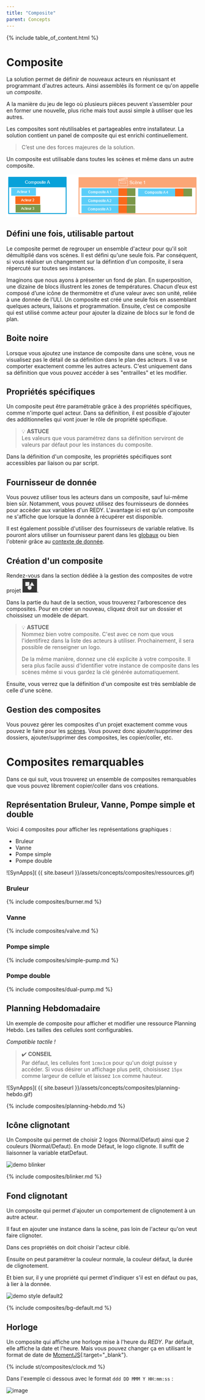 ```yaml
---
title: "Composite"
parent: Concepts
---
```


{% include table_of_content.html %}

# Composite

La solution permet de définir de nouveaux acteurs en réunissant et programmant d'autres acteurs. Ainsi assemblés ils forment ce qu'on appelle un *composite*.

A la manière du jeu de lego où plusieurs pièces peuvent s’assembler pour en former une nouvelle, plus riche mais tout aussi simple à utiliser que les autres.

Les composites sont réutilisables et partageables entre installateur.
La solution contient un panel de composite qui est enrichi continuellement.

> C’est une des forces majeures de la solution.

Un composite est utilisable dans toutes les scènes et même dans un autre composite.

 ![Composites](../assets/composite-actors.png)

## Défini une fois, utilisable partout

Le composite permet de regrouper un ensemble d'acteur pour qu'il soit démultiplié dans vos scènes. Il est défini qu'une seule fois. Par conséquent, si vous réaliser un changement sur la défintion d'un composite, il sera répercuté sur toutes ses instances.

Imaginons que nous ayons à présenter un fond de plan. En superposition, une dizaine de blocs illustrent les zones de températures. Chacun d’eux est composé d’une icône de thermomètre et d’une valeur avec son unité, reliée à une donnée de l’ULI.
Un composite est créé une seule fois en assemblant quelques acteurs, liaisons et programmation.
Ensuite, c’est ce composite qui est utilisé comme acteur pour ajouter la dizaine de blocs sur le fond de plan.


## Boite noire

Lorsque vous ajoutez une instance de composite dans une scène, vous ne visualisez pas le détail de sa définition dans le plan des acteurs. Il va se comporter exactement comme les autres acteurs. C'est uniquement dans sa définition que vous pouvez accéder à ses "entrailles" et les modifier.

## Propriétés spécifiques

Un composite peut être paramétrable grâce à des propriétés spécifiques, comme n'importe quel acteur. Dans sa définition, il est possible d'ajouter des additionnelles qui vont jouer le rôle de propriété spécifique.

> 💡 **ASTUCE**<br>
Les valeurs que vous paramétrez dans sa définition serviront de valeurs par défaut pour les instances du composite.

Dans la définition d'un composite, les propriétés spécifiques sont accessibles par liaison ou par script.

## Fournisseur de donnée

Vous pouvez utiliser tous les acteurs dans un composite, sauf lui-même bien sûr. Notamment, vous pouvez utilisez des fournisseurs de données pour accèder aux variables d'un REDY. L'avantage ici est qu'un composite ne s'affiche que lorsque la donnée à récupérer est disponible.

Il est également possible d'utiliser des fournisseurs de variable relative. Ils pouront alors utiliser un fournisseur parent dans les [globaux](./project/global-data-sources.md) ou bien l'obtenir grâce au [contexte de donnée](./context.md).

## Création d'un composite

Rendez-vous dans la section dédiée à la gestion des composites de votre projet ![Composites](../assets/composites.png).

Dans la partie du haut de la section, vous trouverez l'arborescence des composites. Pour en créer un nouveau, cliquez droit sur un dossier et choissisez un modèle de départ.


> 💡 **ASTUCE**<br>
> Nommez bien votre composite. C'est avec ce nom que vous l'identifirez dans la liste des acteurs à utiliser. Prochainement, il sera possible de renseigner un logo.
>
> De la même manière, donnez une clé explicite à votre composite. Il sera plus facile aussi d'identifier votre instance de composite dans les scènes même si vous gardez la clé générée automatiquement.


Ensuite, vous verrez que la définition d'un composite est très semblable de celle d'une scène.

## Gestion des composites

Vous pouvez gérer les composites d'un projet exactement comme vous pouvez le faire pour les [scènes](./scene.md). Vous pouvez donc ajouter/supprimer des dossiers, ajouter/supprimer des composites, les copier/coller, etc.

# Composites remarquables

Dans ce qui suit, vous trouverez un ensemble de composites remarquables que vous pouvez librement copier/coller dans vos créations.

## Représentation Bruleur, Vanne, Pompe simple et double

Voici 4 composites pour afficher les représentations graphiques :

- Bruleur
- Vanne
- Pompe simple
- Pompe double

![SynApps]( {{ site.baseurl }}/assets/concepts/composites/ressources.gif)


### Bruleur

{% include composites/burner.md %}

### Vanne

{% include composites/valve.md %}

### Pompe simple

{% include composites/simple-pump.md %}

### Pompe double

{% include composites/dual-pump.md %}

## Planning Hebdomadaire

Un exemple de composite pour afficher et modifier une ressource Planning Hebdo. Les tailles des cellules sont configurables.

*Compatible tactile !*

> ✔️ **CONSEIL**<br>
> Par défaut, les cellules font `1cmx1cm` pour qu'un doigt puisse y accéder. Si vous désirer un affichage plus
> petit, choisissez `15px` comme largeur de cellule et laissez `1cm` comme hauteur.

![SynApps]( {{ site.baseurl }}/assets/concepts/composites/planning-hebdo.gif)


{% include composites/planning-hebdo.md %}

## Icône clignotant

Un Composite qui permet de choisir 2 logos (Normal/Défaut) ainsi que 2 couleurs (Normal/Defaut).
En mode Défaut, le logo clignote.
Il suffit de liaisonner la variable etatDefaut.

![demo blinker](https://user-images.githubusercontent.com/35595723/182792816-4615c596-eed2-4a60-b705-fd1978202473.gif)


{% include composites/blinker.md %}

## Fond clignotant

Un composite qui permet d'ajouter un comportement de clignotement à un autre acteur.

Il faut en ajouter une instance dans la scène, pas loin de l'acteur qu'on veut faire clignoter. 

Dans ces propriétés on doit choisir l'acteur ciblé.

Ensuite on peut paramétrer la couleur normale, la couleur défaut, la durée de clignotement. 

Et bien sur, il y une propriété qui permet d'indiquer s'il est en défaut ou pas, à lier à la donnée.


![demo style default2](https://user-images.githubusercontent.com/35595723/182633155-7acfff52-733e-47e9-95f5-7f648e2aaa9f.gif)

{% include composites/bg-default.md %}

## Horloge

Un composite qui affiche une horloge mise à l'heure du *REDY*. Par défault, elle affiche la date et l'heure. Mais vous pouvez changer ça en utilisant le format de date de [MomentJS](https://momentjs.com/docs/#/displaying/format/){:target="_blank"}.

{% include st/composites/clock.md %}

Dans l'exemple ci dessous avec le format `ddd DD MMM Y HH:mm:ss` :

![image](https://user-images.githubusercontent.com/35595723/183080700-951a04e2-4abe-48e8-a02d-80d4dd359132.png)







